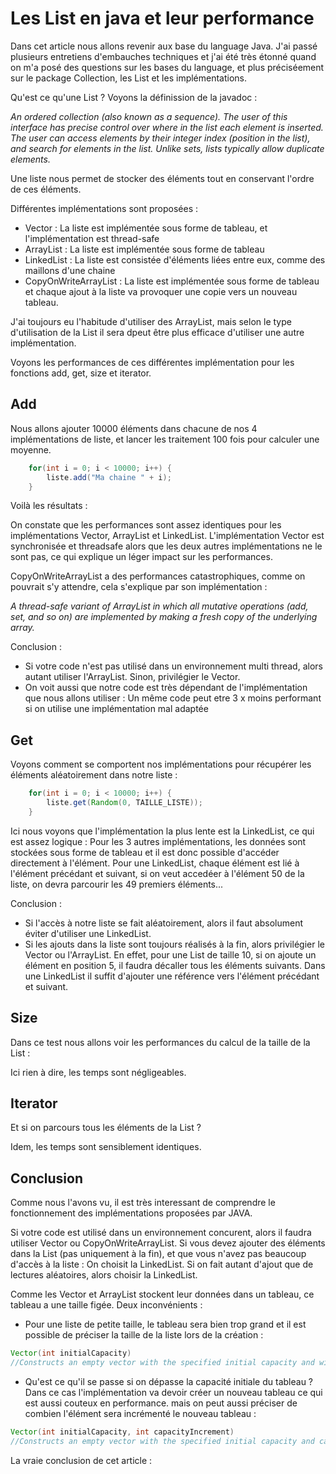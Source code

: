 # Les List en java et leur performance

Dans cet article nous allons revenir aux base du language Java. J'ai passé plusieurs entretiens d'embauches techniques et j'ai été très étonné quand on m'a posé des questions sur les bases du language, et plus préciséement sur le package Collection, les List et les implémentations.

Qu'est ce qu'une List ? Voyons la définission de la javadoc :

*An ordered collection (also known as a sequence). The user of this interface has precise control over where in the list each element is inserted. The user can access elements by their integer index (position in the list), and search for elements in the list.
Unlike sets, lists typically allow duplicate elements.*

Une liste nous permet de stocker des éléments tout en conservant l'ordre de ces éléments.

Différentes implémentations sont proposées :

- Vector : La liste est implémentée sous forme de tableau, et l'implémentation est thread-safe
- ArrayList : La liste est implémentée sous forme de tableau
- LinkedList : La liste est consistée d'éléments liées entre eux, comme des maillons d'une chaine
- CopyOnWriteArrayList : La liste est implémentée sous forme de tableau et chaque ajout à la liste va provoquer une copie vers un nouveau tableau.

J'ai toujours eu l'habitude d'utiliser des ArrayList, mais selon le type d'utilisation de la List il sera dpeut être plus efficace d'utiliser une autre implémentation.

Voyons les performances de ces différentes implémentation pour les fonctions add, get, size et iterator.

## Add

Nous allons ajouter 10000 éléments dans chacune de nos 4 implémentations de liste, et lancer les traitement 100 fois pour calculer une moyenne. 

```java
	for(int i = 0; i < 10000; i++) {
		liste.add("Ma chaine " + i);	
	}
```

Voilà les résultats :

On constate que les performances sont assez identiques pour les implémentations Vector, ArrayList et LinkedList. L'implémentation Vector est synchronisée et threadsafe alors que les deux autres implémentations ne le sont pas, ce qui explique un léger impact sur les performances.

CopyOnWriteArrayList a des performances catastrophiques, comme on pouvrait s'y attendre, cela s'explique par son implémentation :

*A thread-safe variant of ArrayList in which all mutative operations (add, set, and so on) are implemented by making a fresh copy of the underlying array.*

Conclusion : 

- Si votre code n'est pas utilisé dans un environnement multi thread, alors autant utiliser l'ArrayList. Sinon, privilégier le Vector.
- On voit aussi que notre code est très dépendant de l'implémentation que nous allons utiliser : Un même code peut etre 3 x moins performant si on utilise une implémentation mal adaptée

## Get

Voyons comment se comportent nos implémentations pour récupérer les éléments aléatoirement dans notre liste :

```java
	for(int i = 0; i < 10000; i++) {
		liste.get(Random(0, TAILLE_LISTE));	
	}
```

Ici nous voyons que l'implémentation la plus lente est la LinkedList, ce qui est assez logique : Pour les 3 autres implémentations, les données sont stockées sous forme de tableau et il est donc possible d'accéder directement à l'élément. Pour une LinkedList, chaque élément est lié à l'élément précédant et suivant, si on veut accedéer à l'élément 50 de la liste, on devra parcourir les 49 premiers éléments... 

Conclusion :

- Si l'accès à notre liste se fait aléatoirement, alors il faut absolument éviter d'utiliser une LinkedList.
- Si les ajouts dans la liste sont toujours réalisés à la fin, alors privilégier le Vector ou l'ArrayList. En effet, pour une List de taille 10, si on ajoute un élément en position 5, il faudra décaller tous les éléments suivants. Dans une LinkedList il suffit d'ajouter une référence vers l'élément précédant et suivant. 

## Size

Dans ce test nous allons voir les performances du calcul de la taille de la List :

Ici rien à dire, les temps sont négligeables.

## Iterator

Et si on parcours tous les éléments de la List ?

Idem, les temps sont sensiblement identiques.

## Conclusion 

Comme nous l'avons vu, il est très interessant de comprendre le fonctionnement des implémentations proposées par JAVA.

Si votre code est utilisé dans un environnement concurent, alors il faudra utiliser Vector ou CopyOnWriteArrayList.
Si vous devez ajouter des éléments dans la List (pas uniquement à la fin), et que vous n'avez pas beaucoup d'accès à la liste : On choisit la LinkedList.
Si on fait autant d'ajout que de lectures aléatoires, alors choisir la LinkedList.

Comme les Vector et ArrayList stockent leur données dans un tableau, ce tableau a une taille figée. Deux inconvénients : 

- Pour une liste de petite taille, le tableau sera bien trop grand et il est possible de préciser la taille de la liste lors de la création :

```java
Vector(int initialCapacity)
//Constructs an empty vector with the specified initial capacity and with its capacity increment equal to zero.
```

- Qu'est ce qu'il se passe si on dépasse la capacité initiale du tableau ? Dans ce cas l'implémentation va devoir créer un nouveau tableau ce qui est aussi couteux en performance. mais on peut aussi préciser de combien l'élément sera incrémenté le nouveau tableau :

```java
Vector(int initialCapacity, int capacityIncrement)
//Constructs an empty vector with the specified initial capacity and capacity increment.
```

La vraie conclusion de cet article : 







